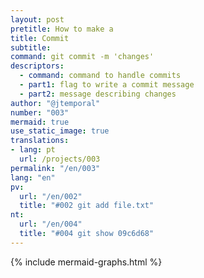```yaml
---
layout: post
pretitle: How to make a
title: Commit
subtitle:
command: git commit -m 'changes'
descriptors:
  - command: command to handle commits
  - part1: flag to write a commit message
  - part2: message describing changes
author: "@jtemporal"
number: "003"
mermaid: true
use_static_image: true
translations:
- lang: pt
  url: /projects/003
permalink: "/en/003"
lang: "en"
pv:
  url: "/en/002"
  title: "#002 git add file.txt"
nt:
  url: "/en/004"
  title: "#004 git show 09c6d68"
---
```


{% include mermaid-graphs.html %}